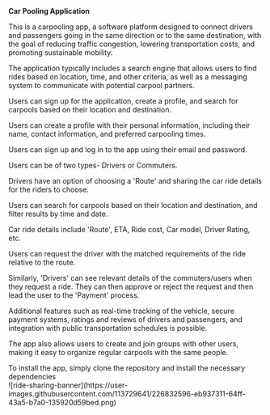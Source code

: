 <html>
 <head> 
   <b>Car Pooling Application</b>
  </head>
  
  <body>
    <p>
    <p> This is a carpooling app, a software platform designed to connect drivers and passengers going in the same direction or to the same destination, with the goal of reducing traffic congestion, lowering transportation costs, and promoting sustainable mobility. </p>
    <p> The application typically includes a search engine that allows users to find rides based on location, time, and other criteria, as well as a messaging system to communicate with potential carpool partners. </p>
     <p> Users can sign up for the application, create a profile, and search for carpools based on their location and destination. </p>
    <p> Users can create a profile with their personal information, including their name, contact information, and preferred carpooling times. </p>
    <p> Users can sign up and log in to the app using their email and password. </p>
    <p> Users can be of two types- Drivers or Commuters.</p>
    <p> Drivers have an option of choosing a 'Route' and sharing the car ride details for the riders to choose. </p>
    <p> Users can search for carpools based on their location and destination, and filter results by time and date. </p>
    <p> Car ride details include 'Route', ETA, Ride cost, Car model, Driver Rating, etc. </p>
    <p> Users can request the driver with the matched requirements of the ride relative to the route. </p>
   <p> Similarly, 'Drivers' can see relevant details of the commuters/users when they request a ride. They can then approve or reject the request
     and then lead the user to the 'Payment' process. </p>
    <p> Additional features such as real-time tracking of the vehicle, secure payment systems, ratings and reviews of drivers and passengers, and integration with public transportation schedules is possible. </p>
   <p> The app also allows users to create and join groups with other users, making it easy to organize regular carpools with the same people.</p>
    <footer>
      To install the app, simply clone the repository and install the necessary dependencies
    </footer>
  </body>
  </html>
![ride-sharing-banner](https://user-images.githubusercontent.com/113729641/226832596-eb937311-64ff-43a5-b7a0-135920d59bed.png)
